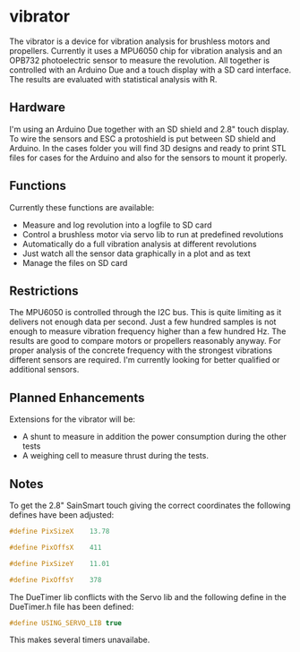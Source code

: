 # vibrator
The vibrator is a device for vibration analysis for brushless motors and propellers. Currently it uses a MPU6050 chip for vibration analysis and an OPB732 photoelectric sensor to measure the revolution. All together is controlled with an Arduino Due and a touch display with a SD card interface. The results are evaluated with statistical analysis with R.

## Hardware
I'm using an Arduino Due together with an SD shield and 2.8" touch display. To wire the sensors and ESC a protoshield is put between SD shield and Arduino. In the cases folder you will find 3D designs and ready to print STL files for cases for the Arduino and also for the sensors to mount it properly. 

## Functions
Currently these functions are available:

* Measure and log revolution into a logfile to SD card
* Control a brushless motor via servo lib to run at predefined revolutions
* Automatically do a full vibration analysis at different revolutions
* Just watch all the sensor data graphically in a plot and as text
* Manage the files on SD card

## Restrictions
The MPU6050 is controlled through the I2C bus. This is quite limiting as it delivers not enough data per second. Just a few hundred samples is not enough to measure vibration frequency higher than a few hundred Hz. The results are good to compare motors or propellers reasonably anyway. For proper analysis of the concrete frequency with the strongest vibrations different sensors are required. I'm currently looking for better qualified or additional sensors.  

## Planned Enhancements
Extensions for the vibrator will be:

* A shunt to measure in addition the power consumption during the other tests
* A weighing cell to measure thrust during the tests. 

## Notes
To get the 2.8" SainSmart touch giving the correct coordinates the following defines have been adjusted:


```c++
#define PixSizeX	13.78

#define PixOffsX	411

#define PixSizeY	11.01

#define PixOffsY	378

```

The DueTimer lib conflicts with the Servo lib and the following define in the DueTimer.h file has been defined:

```c++
#define USING_SERVO_LIB	true
``` 
This makes several timers unavailabe.




